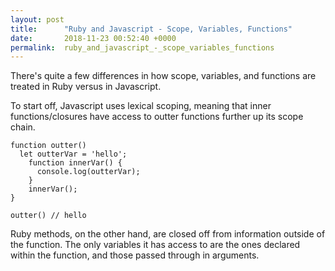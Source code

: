 ```yaml
---
layout: post
title:      "Ruby and Javascript - Scope, Variables, Functions"
date:       2018-11-23 00:52:40 +0000
permalink:  ruby_and_javascript_-_scope_variables_functions
---
```



There's quite a few differences in how scope, variables, and functions are treated in Ruby versus in Javascript. 

To start off, Javascript uses lexical scoping, meaning that inner functions/closures have access to outter functions further up its scope chain. 

```
function outter() 
  let outterVar = 'hello'; 
	function innerVar() {
	  console.log(outterVar);
	}
	innerVar();
}

outter() // hello
```


Ruby methods, on the other hand, are closed off from information outside of the function. The only variables it has access to are the ones declared within the function, and those passed through in arguments.  


